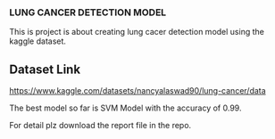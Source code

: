 ### LUNG CANCER DETECTION MODEL

This is project is about creating lung cacer detection model using the kaggle dataset.

## Dataset Link

https://www.kaggle.com/datasets/nancyalaswad90/lung-cancer/data


The best model so far is SVM  Model with the accuracy of 0.99.

For detail plz download the report file in the repo.
